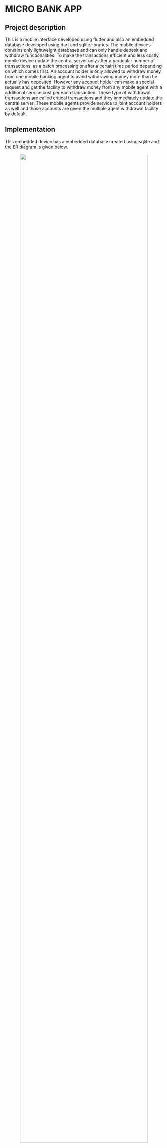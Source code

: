 # MICRO BANK APP

## Project description

This is a mobile interface developed using flutter and also an embedded database developed using dart and sqlite libraries. 
The mobile devices contains only lightweight databases and can only handle deposit and
withdraw functionalities. To make the transactions efficient and less costly, mobile device
update the central server only after a particular number of transactions, as a batch processing
or after a certain time period depending on which comes first. An account holder is only allowed
to withdraw money from one mobile banking agent to avoid withdrawing money more than he
actually has deposited. However any account holder can make a special request and get the
facility to withdraw money from any mobile agent with a additional service cost per each
transaction. These type of withdrawal transactions are called critical transactions and they
immediately update the central server. These mobile agents provide service to joint account
holders as well and those accounts are given the multiple agent withdrawal facility by default.

## Implementation
This embedded device has a embedded database created using sqlite and the ER diagram is given below.
<p align="center">
  <image src = https://github.com/vihan125/Micro-bank-App-/blob/master/images/ER.jpeg width="90%" height="90%">
</p>
  
  Other than these three tables there is a table called balance to maintain balance that agents have with the device.
  All the transactions are recordded in the transactions table and the makes table is used to map each transaction with the customer.
  Each cutomer has their own device assigned to them and details about customers are embedded in the device database and each device has a unique ID as well.
  
  
  When five transactions are recorded in the database app will push that details to the central database and the makes table and transaction tables will be cleared. Else if five transactions do not happen with in 2 minutes it will push the available details in the database and tables will be cleared.So there will be no extra use of memory and the system will function efficiently.
  
  communication with the main server was done using REST API and full project is available in Embedded bank repository.
  
  


## App interfaces
### Home interface
First interface that will be displayed to the user. There are two types of users as customer and agent. Agent is the owner of the embedded device and user is the bank customer. User can login to their account using  customer login and if agent wants to do changes in the balance of the account they can use the agent updates option.
<p align="center">
  <image src = https://github.com/vihan125/Micro-bank-App-/blob/master/images/Screenshot_1577949022.png width="30%" height="30%">
</p>

### User login interface
This is the interface that customers use to login to their accounts. If the user the username or password is incorrect it will generate a error message.
<p align="center">
  <image src = https://github.com/vihan125/Micro-bank-App-/blob/master/images/Screenshot_1577949030.png width="30%" height="30%">
</p>

### Options interface
After loging into their accounts customers have two options as deposit money or to withdraw money. the balance of their account will be shown at the bottom this balance is taken from the main server.
<p align="center">
  <image src = https://github.com/vihan125/Micro-bank-App-/blob/master/images/Screenshot_1577949044.png width="30%" height="30%">
</p>
  
  ### User deposits interface
  This interface is used to do deposit transactions. After a transaction is made that details will be saved in the transactions table and the makes table.
<p align="center">
  <image src = https://github.com/vihan125/Micro-bank-App-/blob/master/images/Screenshot_1577949050.png width="30%" height="30%">
</p>
  
### User withdrawl interface
This interface is used to do withdrawl transactions. After a transaction is made that details will be saved in the transactions table and the makes table.
<p align="center">
  <image src = https://github.com/vihan125/Micro-bank-App-/blob/master/images/Screenshot_1577949055.png width="30%" height="30%">
</p>
  
### Agent login interface
This is the interface used by the agent to login to their account to do updates in the device.
<p align="center">
  <image src = https://github.com/vihan125/Micro-bank-App-/blob/master/images/Screenshot_1577949063.png width="30%" height="30%">
</p>
  
### Agent update interface
This interface is used to do updates in the device and the balance table will get update according to the value entered. this is the available balance in the device. customers cannot withdraw more than this balance.
<p align="center">
  <image src = https://github.com/vihan125/Micro-bank-App-/blob/master/images/Screenshot_1577949082.png width="30%" height="30%">
</p>
  
### Transaction successful interface
This indicates that a transaction has successfully completed.
<p align="center">
  <image src = https://github.com/vihan125/Micro-bank-App-/blob/master/images/Screenshot_1577948982.png width="30%" height="30%">
</p>



